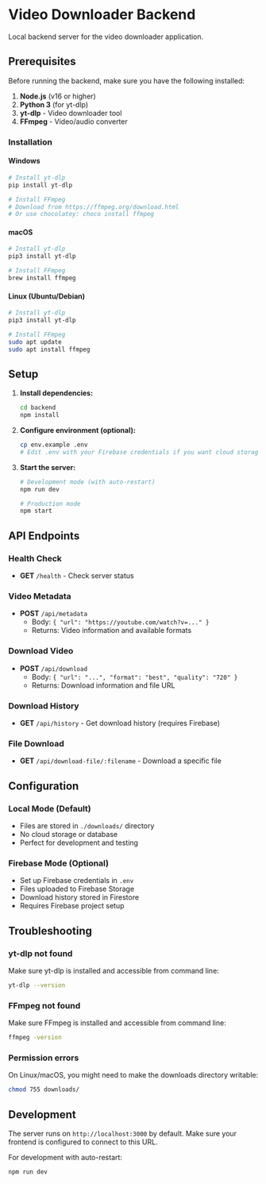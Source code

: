 # Video Downloader Backend

Local backend server for the video downloader application.

## Prerequisites

Before running the backend, make sure you have the following installed:

1. **Node.js** (v16 or higher)
2. **Python 3** (for yt-dlp)
3. **yt-dlp** - Video downloader tool
4. **FFmpeg** - Video/audio converter

### Installation

#### Windows

```bash
# Install yt-dlp
pip install yt-dlp

# Install FFmpeg
# Download from https://ffmpeg.org/download.html
# Or use chocolatey: choco install ffmpeg
```

#### macOS

```bash
# Install yt-dlp
pip3 install yt-dlp

# Install FFmpeg
brew install ffmpeg
```

#### Linux (Ubuntu/Debian)

```bash
# Install yt-dlp
pip3 install yt-dlp

# Install FFmpeg
sudo apt update
sudo apt install ffmpeg
```

## Setup

1. **Install dependencies:**

   ```bash
   cd backend
   npm install
   ```

2. **Configure environment (optional):**

   ```bash
   cp env.example .env
   # Edit .env with your Firebase credentials if you want cloud storage
   ```

3. **Start the server:**

   ```bash
   # Development mode (with auto-restart)
   npm run dev
   
   # Production mode
   npm start
   ```

## API Endpoints

### Health Check

- **GET** `/health` - Check server status

### Video Metadata

- **POST** `/api/metadata`
  - Body: `{ "url": "https://youtube.com/watch?v=..." }`
  - Returns: Video information and available formats

### Download Video

- **POST** `/api/download`
  - Body: `{ "url": "...", "format": "best", "quality": "720" }`
  - Returns: Download information and file URL

### Download History

- **GET** `/api/history` - Get download history (requires Firebase)

### File Download

- **GET** `/api/download-file/:filename` - Download a specific file

## Configuration

### Local Mode (Default)

- Files are stored in `./downloads/` directory
- No cloud storage or database
- Perfect for development and testing

### Firebase Mode (Optional)

- Set up Firebase credentials in `.env`
- Files uploaded to Firebase Storage
- Download history stored in Firestore
- Requires Firebase project setup

## Troubleshooting

### yt-dlp not found

Make sure yt-dlp is installed and accessible from command line:

```bash
yt-dlp --version
```

### FFmpeg not found

Make sure FFmpeg is installed and accessible from command line:

```bash
ffmpeg -version
```

### Permission errors

On Linux/macOS, you might need to make the downloads directory writable:

```bash
chmod 755 downloads/
```

## Development

The server runs on `http://localhost:3000` by default. Make sure your frontend is configured to connect to this URL.

For development with auto-restart:

```bash
npm run dev
```
